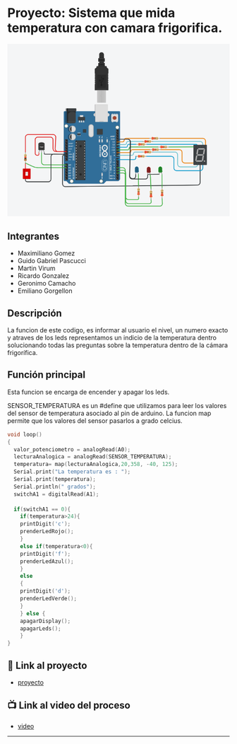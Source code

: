 # Proyecto: Sistema que mida temperatura con camara frigorifica.
![Tinkercad](./img/proyecto.png)

## Integrantes 
- Maximiliano Gomez
- Guido Gabriel Pascucci
- Martin Virum
- Ricardo Gonzalez
- Geronimo Camacho
- Emiliano Gorgellon

## Descripción
La funcion de este codigo, es informar al usuario el nivel, un numero exacto y atraves de los leds representamos un indicio de la temperatura dentro
solucionando todas las preguntas sobre la temperatura dentro de la cámara frigorífica.

## Función principal
Esta funcion se encarga de encender y apagar los leds.

SENSOR_TEMPERATURA es un #define que utilizamos para leer los valores del sensor de temperatura asociado al pin de arduino. La funcion map permite que los valores del sensor pasarlos a grado celcius.


~~~ c (lenguaje en el que esta escrito)
void loop()
{
  valor_potenciometro = analogRead(A0);
  lecturaAnalogica = analogRead(SENSOR_TEMPERATURA);
  temperatura= map(lecturaAnalogica,20,358, -40, 125);
  Serial.print("La temperatura es : ");
  Serial.print(temperatura);
  Serial.println(" grados");
  switchA1 = digitalRead(A1);
  
  if(switchA1 == 0){
  	if(temperatura>24){
    printDigit('c');
    prenderLedRojo();
  	} 
  	else if(temperatura<0){
    printDigit('f');
    prenderLedAzul();
  	}
  	else
  	{
    printDigit('d');
    prenderLedVerde();
  	}
  	} else {
  	apagarDisplay();
    apagarLeds();
  	}
}

~~~

## :robot: Link al proyecto
- [proyecto](https://www.tinkercad.com/things/aOYiibnDjWu)
## :tv: Link al video del proceso
- [video](https://www.youtube.com/watch?v=VyGjE8kx-O0)

---
